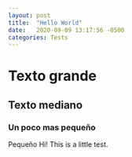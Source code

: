 ```yaml
---
layout: post
title:  "Hello World"
date:   2020-09-09 13:17:56 -0500
categories: Tests
---
```


# Texto grande

## Texto mediano 

### Un poco mas pequeño
Pequeño
Hi!
This is a little test.

[jekyll-docs]: https://jekyllrb.com/docs/home
[jekyll-gh]:   https://github.com/jekyll/jekyll
[jekyll-talk]: https://talk.jekyllrb.com/
